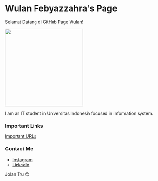 ---
---

# Wulan Febyazzahra's Page

Selamat Datang di GitHub Page Wulan!

<img src="https://mir-s3-cdn-cf.behance.net/user/276/088e1313636011.5b2b310258f08.jpg" width="256">

I am an IT student in Universitas Indonesia focused in information system.


### Important Links
[Important URLs](URLs/)

### Contact Me
* [Instagram](https://instagram.com/bulanfeb)
* [LinkedIn](https://www.linkedin.com/in/wulan-febyazzahra-86561a100/)


Jolan Tru 😊
